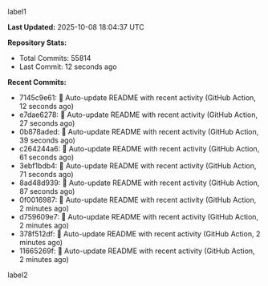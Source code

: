 
label1 
<!-- ACTIVITY_START -->
**Last Updated:** 2025-10-08 18:04:37 UTC

**Repository Stats:**
- Total Commits: 55814
- Last Commit: 12 seconds ago

**Recent Commits:**
- 7145c9e61: 🤖 Auto-update README with recent activity (GitHub Action, 12 seconds ago)
- e7dae6278: 🤖 Auto-update README with recent activity (GitHub Action, 27 seconds ago)
- 0b878aded: 🤖 Auto-update README with recent activity (GitHub Action, 39 seconds ago)
- c264244a6: 🤖 Auto-update README with recent activity (GitHub Action, 61 seconds ago)
- 3ebf1bdb4: 🤖 Auto-update README with recent activity (GitHub Action, 71 seconds ago)
- 8ad48d939: 🤖 Auto-update README with recent activity (GitHub Action, 87 seconds ago)
- 0f0016987: 🤖 Auto-update README with recent activity (GitHub Action, 2 minutes ago)
- d759609e7: 🤖 Auto-update README with recent activity (GitHub Action, 2 minutes ago)
- 378f512df: 🤖 Auto-update README with recent activity (GitHub Action, 2 minutes ago)
- 11665269f: 🤖 Auto-update README with recent activity (GitHub Action, 2 minutes ago)
<!-- ACTIVITY_END -->

label2
